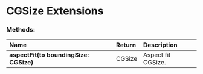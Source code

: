 # CGSize Extensions

### Methods:

|Name | Return | Description |
|:--- | :--- | :--- |
|**aspectFit(to boundingSize: CGSize)**| CGSize | Aspect fit CGSize. |
